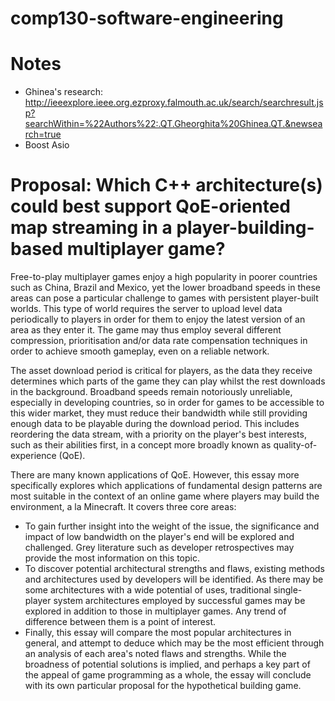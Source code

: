 # comp130-software-engineering

# Notes
- Ghinea's research: http://ieeexplore.ieee.org.ezproxy.falmouth.ac.uk/search/searchresult.jsp?searchWithin=%22Authors%22:.QT.Gheorghita%20Ghinea.QT.&newsearch=true
- Boost Asio

# Proposal: Which C++ architecture(s) could best support QoE-oriented map streaming in a player-building-based multiplayer game?
Free-to-play multiplayer games enjoy a high popularity in poorer countries such as China, Brazil and Mexico, yet the lower broadband speeds in these areas can pose a particular challenge to games with persistent player-built worlds. This type of world requires the server to upload level data periodically to players in order for them to enjoy the latest version of an area as they enter it. The game may thus employ several different compression, prioritisation and/or data rate compensation techniques in order to achieve smooth gameplay, even on a reliable network.  

The asset download period is critical for players, as the data they receive determines which parts of the game they can play whilst the rest downloads in the background. Broadband speeds remain notoriously unreliable, especially in developing countries, so in order for games to be accessible to this wider market, they must reduce their bandwidth while still providing enough data to be playable during the download period. This includes reordering the data stream, with a priority on the player's best interests, such as their abilities first, in a concept more broadly known as quality-of-experience (QoE).  

There are many known applications of QoE. However, this essay more specifically explores which applications of fundamental design patterns are most suitable in the context of an online game where players may build the environment, a la Minecraft. It covers three core areas:  

- To gain further insight into the weight of the issue, the significance and impact of low bandwidth on the player's end will be explored and challenged. Grey literature such as developer retrospectives may provide the most information on this topic.  
- To discover potential architectural strengths and flaws, existing methods and architectures used by developers will be identified. As there may be some architectures with a wide potential of uses, traditional single-player system architectures employed by successful games may be explored in addition to those in multiplayer games. Any trend of difference between them is a point of interest.  
- Finally, this essay will compare the most popular architectures in general, and attempt to deduce which may be the most efficient through an analysis of each area's noted flaws and strengths. While the broadness of potential solutions is implied, and perhaps a key part of the appeal of game programming as a whole, the essay will conclude with its own particular proposal for the hypothetical building game.  